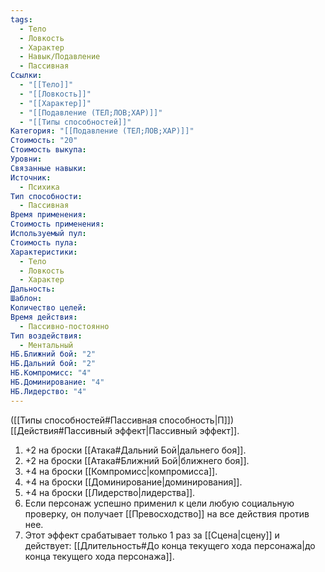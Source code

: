 ```yaml
---
tags:
  - Тело
  - Ловкость
  - Характер
  - Навык/Подавление
  - Пассивная
Ссылки:
  - "[[Тело]]"
  - "[[Ловкость]]"
  - "[[Характер]]"
  - "[[Подавление (ТЕЛ;ЛОВ;ХАР)]]"
  - "[[Типы способностей]]"
Категория: "[[Подавление (ТЕЛ;ЛОВ;ХАР)]]"
Стоимость: "20"
Стоимость выкупа:
Уровни:
Связанные навыки:
Источник:
  - Психика
Тип способности:
  - Пассивная
Время применения:
Стоимость применения:
Используемый пул:
Стоимость пула:
Характеристики:
  - Тело
  - Ловкость
  - Характер
Дальность:
Шаблон:
Количество целей:
Время действия:
  - Пассивно-постоянно
Тип воздействия:
  - Ментальный
НБ.Ближний бой: "2"
НБ.Дальний бой: "2"
НБ.Компромисс: "4"
НБ.Доминирование: "4"
НБ.Лидерство: "4"
---
```

([[Типы способностей#Пассивная способность|П]]) [[Действия#Пассивный эффект|Пассивный эффект]]. 

1. +2 на броски [[Атака#Дальний Бой|дальнего боя]].
2. +2 на броски [[Атака#Ближний Бой|ближнего боя]].
3. +4 на броски [[Компромисс|компромисса]].
4. +4 на броски [[Доминирование|доминирования]].  
5. +4 на броски [[Лидерство|лидерства]]. 
6. Если персонаж успешно применил к цели любую социальную проверку, он получает [[Превосходство]] на все действия против нее.
7. Этот эффект срабатывает только 1 раз за [[Сцена|сцену]] и действует: [[Длительность#До конца текущего хода персонажа|до конца текущего хода персонажа]]. 
